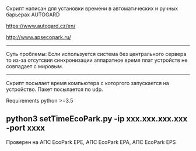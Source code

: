 Скрипт написан для установки времени в автоматических и ручных барьерах AUTOGARD 

https://www.autogard.cz/en/

http://www.apsecopark.ru/

---

Суть проблемы: Если используется система без центрального сервера то из-за отсутсвия синхронизации 
аппаратное время плат устройств не совпадает с мировым. 

---

Скрипт посылает время компьютера с которгого запускается на устройство.
Пакет посылается по udp.

Requirements python >=3.5

python3 setTimeEcoPark.py -ip xxx.xxx.xxx.xxx -port xxxx 
---
Проверен на АПС EcoPark EPE, АПС EcoPark EPA, АПС EcoPark EPS
